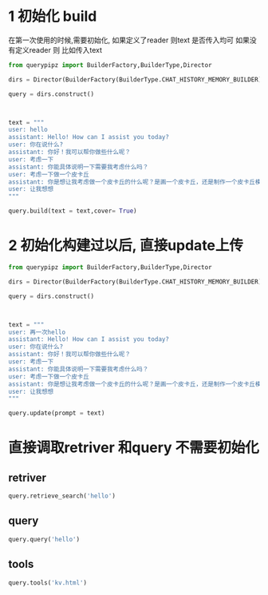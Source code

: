 
# 1 初始化 build
在第一次使用的时候,需要初始化, 
如果定义了reader 则text 是否传入均可
如果没有定义reader 则 比如传入text
```python
from querypipz import BuilderFactory,BuilderType,Director

dirs = Director(BuilderFactory(BuilderType.CHAT_HISTORY_MEMORY_BUILDER))

query = dirs.construct()



text = """
user: hello
assistant: Hello! How can I assist you today?
user: 你在说什么?
assistant: 你好！我可以帮你做些什么呢？
user: 考虑一下
assistant: 你能具体说明一下需要我考虑什么吗？
user: 考虑一下做一个皮卡丘
assistant: 你是想让我考虑做一个皮卡丘的什么呢？是画一个皮卡丘，还是制作一个皮卡丘模型，或者其他什么呢？请告诉我更多细节。
user: 让我想想
"""

query.build(text = text,cover= True)

```



# 2 初始化构建过以后, 直接update上传

```python
from querypipz import BuilderFactory,BuilderType,Director

dirs = Director(BuilderFactory(BuilderType.CHAT_HISTORY_MEMORY_BUILDER))

query = dirs.construct()



text = """
user: 再一次hello
assistant: Hello! How can I assist you today?
user: 你在说什么?
assistant: 你好！我可以帮你做些什么呢？
user: 考虑一下
assistant: 你能具体说明一下需要我考虑什么吗？
user: 考虑一下做一个皮卡丘
assistant: 你是想让我考虑做一个皮卡丘的什么呢？是画一个皮卡丘，还是制作一个皮卡丘模型，或者其他什么呢？请告诉我更多细节。
user: 让我想想
"""

query.update(prompt = text)
```

# 直接调取retriver 和query 不需要初始化

## retriver

```python
query.retrieve_search('hello')
```


## query

```python
query.query('hello')
```

## tools

```python
query.tools('kv.html')
```
